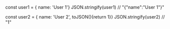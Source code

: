 const user1 = { name: 'User 1'}
JSON.stringify(user1) // "{\"name\":\"User 1\"}"

const user2 = { name: 'User 2', toJSON(){return 1}}
JSON.stringify(user2) // "1"